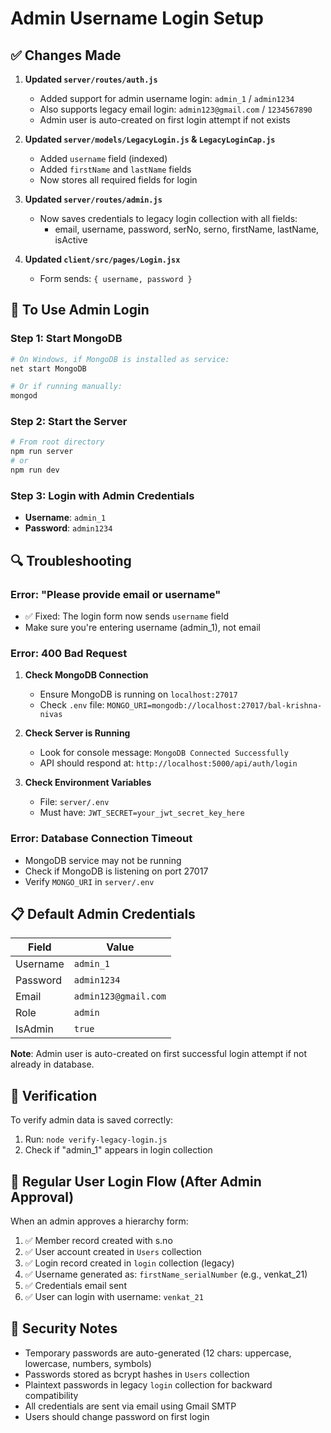 # Admin Username Login Setup

## ✅ Changes Made

1. **Updated `server/routes/auth.js`**
   - Added support for admin username login: `admin_1` / `admin1234`
   - Also supports legacy email login: `admin123@gmail.com` / `1234567890`
   - Admin user is auto-created on first login attempt if not exists

2. **Updated `server/models/LegacyLogin.js` & `LegacyLoginCap.js`**
   - Added `username` field (indexed)
   - Added `firstName` and `lastName` fields
   - Now stores all required fields for login

3. **Updated `server/routes/admin.js`**
   - Now saves credentials to legacy login collection with all fields:
     - email, username, password, serNo, serno, firstName, lastName, isActive

4. **Updated `client/src/pages/Login.jsx`**
   - Form sends: `{ username, password }`

## 🚀 To Use Admin Login

### Step 1: Start MongoDB
```bash
# On Windows, if MongoDB is installed as service:
net start MongoDB

# Or if running manually:
mongod
```

### Step 2: Start the Server
```bash
# From root directory
npm run server
# or
npm run dev
```

### Step 3: Login with Admin Credentials
- **Username**: `admin_1`
- **Password**: `admin1234`

## 🔍 Troubleshooting

### Error: "Please provide email or username"
- ✅ Fixed: The login form now sends `username` field
- Make sure you're entering username (admin_1), not email

### Error: 400 Bad Request
1. **Check MongoDB Connection**
   - Ensure MongoDB is running on `localhost:27017`
   - Check `.env` file: `MONGO_URI=mongodb://localhost:27017/bal-krishna-nivas`

2. **Check Server is Running**
   - Look for console message: `MongoDB Connected Successfully`
   - API should respond at: `http://localhost:5000/api/auth/login`

3. **Check Environment Variables**
   - File: `server/.env`
   - Must have: `JWT_SECRET=your_jwt_secret_key_here`

### Error: Database Connection Timeout
- MongoDB service may not be running
- Check if MongoDB is listening on port 27017
- Verify `MONGO_URI` in `server/.env`

## 📋 Default Admin Credentials

| Field | Value |
|-------|-------|
| Username | `admin_1` |
| Password | `admin1234` |
| Email | `admin123@gmail.com` |
| Role | `admin` |
| IsAdmin | `true` |

**Note**: Admin user is auto-created on first successful login attempt if not already in database.

## 🧪 Verification

To verify admin data is saved correctly:
1. Run: `node verify-legacy-login.js`
2. Check if "admin_1" appears in login collection

## 📝 Regular User Login Flow (After Admin Approval)

When an admin approves a hierarchy form:
1. ✅ Member record created with s.no
2. ✅ User account created in `Users` collection
3. ✅ Login record created in `login` collection (legacy)
4. ✅ Username generated as: `firstName_serialNumber` (e.g., venkat_21)
5. ✅ Credentials email sent
6. ✅ User can login with username: `venkat_21`

## 🔐 Security Notes

- Temporary passwords are auto-generated (12 chars: uppercase, lowercase, numbers, symbols)
- Passwords stored as bcrypt hashes in `Users` collection
- Plaintext passwords in legacy `login` collection for backward compatibility
- All credentials are sent via email using Gmail SMTP
- Users should change password on first login
